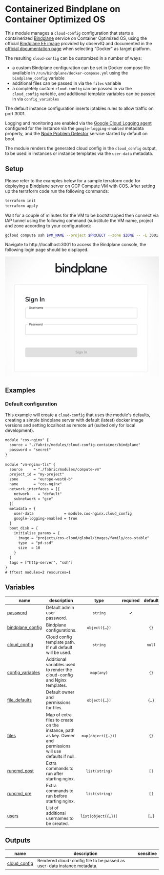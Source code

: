 # Containerized Bindplane on Container Optimized OS

This module manages a `cloud-config` configuration that starts a containerized [Bindplane](https://observiq.com/solutions) service on Container Optimized OS, using the official [Bindplane EE image](https://hub.docker.com/r/observiq/bindplane-ee) provided by observIQ and documented in the [official documentation page](https://observiq.com/download) when selecting "Docker" as target platform.

The resulting `cloud-config` can be customized in a number of ways:

- a custom Bindplane configuration can be set in Docker compose file available in `/run/bindplane/docker-compose.yml` using the `bindplane_config` variable
- additional files can be passed in via the `files` variable
- a completely custom `cloud-config` can be passed in via the `cloud_config` variable, and additional template variables can be passed in via `config_variables`

The default instance configuration inserts iptables rules to allow traffic on port 3001.

Logging and monitoring are enabled via the [Google Cloud Logging agent](https://cloud.google.com/container-optimized-os/docs/how-to/logging) configured for the instance via the `google-logging-enabled` metadata property, and the [Node Problem Detector](https://cloud.google.com/container-optimized-os/docs/how-to/monitoring) service started by default on boot.

The module renders the generated cloud config in the `cloud_config` output, to be used in instances or instance templates via the `user-data` metadata.

## Setup

Please refer to the examples below for a sample terraform code for deploying a Bindplane server on GCP Compute VM with COS. After setting up the terraform code run the following commands:

```bash
terraform init
terraform apply
```

Wait for a couple of minutes for the VM to be bootstrapped then connect via IAP tunnel using the following command (substitute the VM name, project and zone according to your configuration):

```bash
gcloud compute ssh $VM_NAME --project $PROJECT --zone $ZONE -- -L 3001:127.0.0.1:3001 -N -q -f
```

Navigate to http://localhost:3001 to access the Bindplane console, the following login page should be displayed.

<p align="center">
  <img src="./images/login.png" alt="Bindplane Login page">
</p>

## Examples

### Default configuration

This example will create a `cloud-config` that uses the module's defaults, creating a simple bindplane server with default (latest) docker image versions and setting localhost as remote url (suited only for local development).

```hcl
module "cos-nginx" {
  source = "./fabric/modules/cloud-config-container/bindplane"
  password = "secret"
}

module "vm-nginx-tls" {
  source     = "./fabric/modules/compute-vm"
  project_id = "my-project"
  zone       = "europe-west8-b"
  name       = "cos-nginx"
  network_interfaces = [{
    network    = "default"
    subnetwork = "gce"
  }]
  metadata = {
    user-data              = module.cos-nginx.cloud_config
    google-logging-enabled = true
  }
  boot_disk = {
    initialize_params = {
      image = "projects/cos-cloud/global/images/family/cos-stable"
      type  = "pd-ssd"
      size  = 10
    }
  }
  tags = ["http-server", "ssh"]
}
# tftest modules=2 resources=1
```

<!-- BEGIN TFDOC -->
## Variables

| name | description | type | required | default |
|---|---|:---:|:---:|:---:|
| [password](variables.tf#L63) | Default admin user password. | <code>string</code> | ✓ |  |
| [bindplane_config](variables.tf#L17) | Bindplane configurations. | <code title="object&#40;&#123;&#10;  remote_url                      &#61; optional&#40;string, &#34;localhost&#34;&#41;&#10;  bindplane_server_image          &#61; optional&#40;string, &#34;us-central1-docker.pkg.dev&#47;observiq-containers&#47;bindplane&#47;bindplane-ee:latest&#34;&#41;&#10;  bindplane_transform_agent_image &#61; optional&#40;string, &#34;us-central1-docker.pkg.dev&#47;observiq-containers&#47;bindplane&#47;bindplane-transform-agent:latest&#34;&#41;&#10;  bindplane_prometheus_image      &#61; optional&#40;string, &#34;us-central1-docker.pkg.dev&#47;observiq-containers&#47;bindplane&#47;bindplane-prometheus:1.56.0&#34;&#41;&#10;&#125;&#41;">object&#40;&#123;&#8230;&#125;&#41;</code> |  | <code>&#123;&#125;</code> |
| [cloud_config](variables.tf#L29) | Cloud config template path. If null default will be used. | <code>string</code> |  | <code>null</code> |
| [config_variables](variables.tf#L35) | Additional variables used to render the cloud-config and Nginx templates. | <code>map&#40;any&#41;</code> |  | <code>&#123;&#125;</code> |
| [file_defaults](variables.tf#L41) | Default owner and permissions for files. | <code title="object&#40;&#123;&#10;  owner       &#61; string&#10;  permissions &#61; string&#10;&#125;&#41;">object&#40;&#123;&#8230;&#125;&#41;</code> |  | <code title="&#123;&#10;  owner       &#61; &#34;root&#34;&#10;  permissions &#61; &#34;0644&#34;&#10;&#125;">&#123;&#8230;&#125;</code> |
| [files](variables.tf#L53) | Map of extra files to create on the instance, path as key. Owner and permissions will use defaults if null. | <code title="map&#40;object&#40;&#123;&#10;  content     &#61; string&#10;  owner       &#61; string&#10;  permissions &#61; string&#10;&#125;&#41;&#41;">map&#40;object&#40;&#123;&#8230;&#125;&#41;&#41;</code> |  | <code>&#123;&#125;</code> |
| [runcmd_post](variables.tf#L68) | Extra commands to run after starting nginx. | <code>list&#40;string&#41;</code> |  | <code>&#91;&#93;</code> |
| [runcmd_pre](variables.tf#L74) | Extra commands to run before starting nginx. | <code>list&#40;string&#41;</code> |  | <code>&#91;&#93;</code> |
| [users](variables.tf#L80) | List of additional usernames to be created. | <code title="list&#40;object&#40;&#123;&#10;  username &#61; string,&#10;  uid      &#61; number,&#10;&#125;&#41;&#41;">list&#40;object&#40;&#123;&#8230;&#125;&#41;&#41;</code> |  | <code title="&#91;&#10;&#93;">&#91;&#8230;&#93;</code> |

## Outputs

| name | description | sensitive |
|---|---|:---:|
| [cloud_config](outputs.tf#L17) | Rendered cloud-config file to be passed as user-data instance metadata. |  |
<!-- END TFDOC -->
